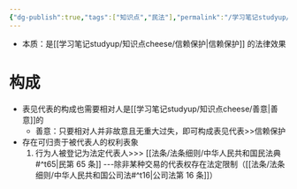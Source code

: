 ```yaml
---
{"dg-publish":true,"tags":["知识点","民法"],"permalink":"/学习笔记studyup/知识点cheese/表见代表/","dgPassFrontmatter":true,"created":"2024-09-16T11:04:40.228+08:00","updated":"2024-10-23T12:02:26.950+08:00"}
---
```


- 本质：是[[学习笔记studyup/知识点cheese/信赖保护\|信赖保护]] 的法律效果
# 构成
- 表见代表的构成也需要相对人是[[学习笔记studyup/知识点cheese/善意\|善意]]的
	- 善意：只要相对人并非故意且无重大过失，即可构成表见代表>>信赖保护
- 存在可归责于被代表人的权利表象
	1. 行为人被登记为法定代表人>>> [[法条/法条细则/中华人民共和国民法典#^t65\|民第 65 条]] ---除非某种交易的代表权存在法定限制（[[法条/法条细则/中华人民共和国公司法#^t16\|公司法第 16 条]]）
